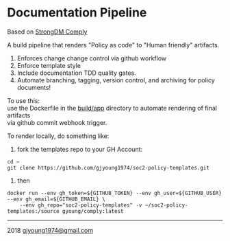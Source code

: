 # Documentation Pipeline    

Based on [StrongDM Comply](https://github.com/strongdm/comply)    

A build pipeline that renders "Policy as code" to "Human friendly" artifacts.
1. Enforces change change control via github workflow
1. Enforce template style
1. Include documentation TDD quality gates.
1. Automate  branching, tagging, version control, and archiving for policy documents!

To use this:     
use the Dockerfile in the [build/app](./build/app) directory to automate rendering of final artifacts    
via github commit webhook trigger.

To render locally, do something like:    

1. fork the templates repo to your GH Account:
```shell
cd ~
git clone https://github.com/gjyoung1974/soc2-policy-templates.git
```

1. then  

```shell
docker run --env gh_token=${GITHUB_TOKEN} --env gh_user=${GITHUB_USER} --env gh_email=${GITHUB_EMAIL} \
    --env gh_repo="soc2-policy-templates" -v ~/soc2-policy-templates:/source gyoung/comply:latest
```

---    
2018 gjyoung1974@gmail.com
